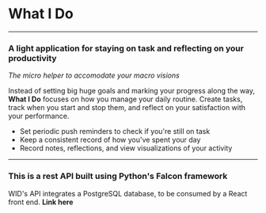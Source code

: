 # What I Do

----
### A light application for staying on task and reflecting on your productivity
*The micro helper to accomodate your macro visions*

Instead of setting big huge goals and marking your progress along the way, **What I Do** focuses on how you manage your daily routine. Create tasks, track when you start and stop them, and reflect on your satisfaction with your performance.

* Set periodic push reminders to check if you're still on task
* Keep a consistent record of how you've spent your day
* Record notes, reflections, and view visualizations of your activity

----
### This is a rest API built using Python's Falcon framework

WID's API integrates a PostgreSQL database, to be consumed by a React front end. **Link here**